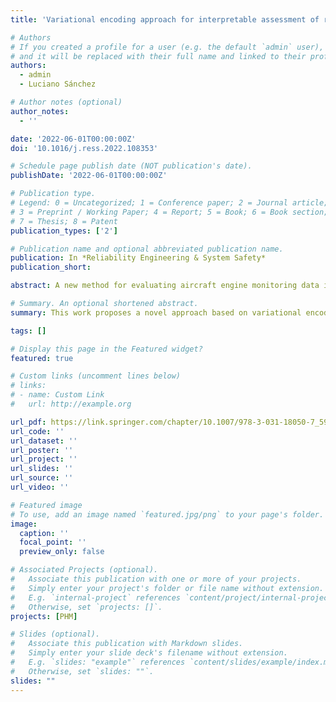 ```yaml
---
title: 'Variational encoding approach for interpretable assessment of remaining useful life estimation'

# Authors
# If you created a profile for a user (e.g. the default `admin` user), write the username (folder name) here
# and it will be replaced with their full name and linked to their profile.
authors:
  - admin
  - Luciano Sánchez

# Author notes (optional)
author_notes:
  - ''

date: '2022-06-01T00:00:00Z'
doi: '10.1016/j.ress.2022.108353'

# Schedule page publish date (NOT publication's date).
publishDate: '2022-06-01T00:00:00Z'

# Publication type.
# Legend: 0 = Uncategorized; 1 = Conference paper; 2 = Journal article;
# 3 = Preprint / Working Paper; 4 = Report; 5 = Book; 6 = Book section;
# 7 = Thesis; 8 = Patent
publication_types: ['2']

# Publication name and optional abbreviated publication name.
publication: In *Reliability Engineering & System Safety*
publication_short: 

abstract: A new method for evaluating aircraft engine monitoring data is proposed. Commonly, prognostics and health management systems use knowledge of the degradation processes of certain engine components together with professional expert opinion to predict the Remaining Useful Life (RUL). New data-driven approaches have emerged to provide accurate diagnostics without relying on such costly processes. However, most of them lack an explanatory component to understand model learning and/or the nature of the data. To overcome this gap we propose a novel approach based on variational encoding. The model consists of a recurrent encoder and a regression model, the encoder learns to compress the input data to a latent space that serves as a basis to build a self-explanatory map that can visually evaluate the rate of deterioration of aircraft engines. Obtaining such a latent space is regularized by a new cost function guided by variational inference and a term that penalizes prediction errors. Consequently, not only an interpretable assessment is achieved but also a remarkable prognostic accuracy, outperforming most of the state-of-the-art approaches on the popular simulation dataset C-MAPSS from NASA. In addition, we demonstrate the application of our method in a real-world scenario with data from actual Turbofan engines.

# Summary. An optional shortened abstract.
summary: This work proposes a novel approach based on variational encoding to evaluate aircraft engine monitoring data.

tags: []

# Display this page in the Featured widget?
featured: true

# Custom links (uncomment lines below)
# links:
# - name: Custom Link
#   url: http://example.org

url_pdf: https://link.springer.com/chapter/10.1007/978-3-031-18050-7_59
url_code: ''
url_dataset: ''
url_poster: ''
url_project: ''
url_slides: ''
url_source: ''
url_video: ''

# Featured image
# To use, add an image named `featured.jpg/png` to your page's folder.
image:
  caption: ''
  focal_point: ''
  preview_only: false

# Associated Projects (optional).
#   Associate this publication with one or more of your projects.
#   Simply enter your project's folder or file name without extension.
#   E.g. `internal-project` references `content/project/internal-project/index.md`.
#   Otherwise, set `projects: []`.
projects: [PHM]

# Slides (optional).
#   Associate this publication with Markdown slides.
#   Simply enter your slide deck's filename without extension.
#   E.g. `slides: "example"` references `content/slides/example/index.md`.
#   Otherwise, set `slides: ""`.
slides: ""
---
```

